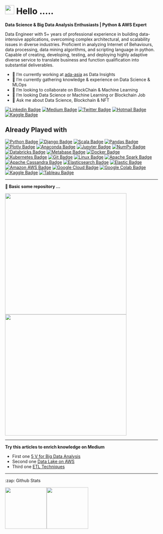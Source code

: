 
[comment]: <> (<h1><img src="https://emojis.slackmojis.com/emojis/images/1531849430/4246/blob-sunglasses.gif?1531849430" width="30"/> Hey! What's up...</h1>)
<h1><img src="https://emojis.slackmojis.com/emojis/images/1492722351/2073/headbutt.gif?1492722351" width="30"/>  Hello ..... </h1>
<strong>Data Science & Big Data Analysis Enthusiasts | Python & AWS Expert</strong> 

<!-- **uannabi/uannabi** is a ✨ _special_ ✨ repository because its `README.md` (this file) appears on your GitHub profile. -->

Data Engineer with 5+ years of professional experience in building data-intensive applications, overcoming complex architectural, and scalability issues in diverse industries. Proficient in analyzing Internet of Behaviours, data processing, data mining algorithms, and scripting language in python. Capable of creating, developing, testing, and deploying highly adaptive diverse service to translate business and function qualification into substantial deliverables. 
<br>

[comment]: <> (<img align="right" src="https://github.com/uannabi/-/blob/master/resource/HelloWorld.gif" width="400px" />)

- 🔭 I’m currently working at [ada-asia](https://ada-asia.com/) as Data Insights
- 🌱 I’m currently gathering knowledge & experience on Data Science & MLOps
- 👯 I’m looking to collaborate on BlockChain & Machine Learning 
- 🤔 I’m looking Data Science or Machine Learning or Blockchain Job 
- 💬 Ask me about Data Science, Blockchain & NFT




[![Linkedin Badge](https://img.shields.io/badge/-animus-blue?style=flat&logo=Linkedin&logoColor=white&link=https://www.linkedin.com/in/animus/)](https://www.linkedin.com/in/animus/)
[![Medium Badge](https://img.shields.io/badge/-@zahid.uan-000000?style=flat&labelColor=000000&logo=Medium&link=https://zahid-uan-nabi.medium.com/)](https://zahid-uan-nabi.medium.com/)
[![Twitter Badge](https://img.shields.io/badge/-@uan_nabi-1ca0f1?style=flat&labelColor=1ca0f1&logo=twitter&logoColor=white&link=https://twitter.com/uan_nabi)](https://twitter.com/uan_nabi)
[![Hotmail Badge](https://img.shields.io/badge/zahid-Email-brightgreenc14438?style=flat&logo=MicrosoftOutlook&logoColor=green&link=mailto:zahid_sc@hotmail.fr)](mailto:zahid_sc@hotmail.fr)
[![Kaggle Badge](https://img.shields.io/badge/Kaggle-follow%20me-blue?style=flat&logo=kaggle&logoColor=blue&link=https://www.kaggle.com/zahidunnabi)](https://www.kaggle.com/zahidunnabi)


## Already Played with 
[![Python Badge](https://img.shields.io/badge/-Python-black?style=flat&logo=Python&logoColor=white&link=https://www.linkedin.com/in/animus/)]()
[![Django Badge](https://img.shields.io/badge/-Django-black?style=flat&logo=Django&logoColor=white&link=https://www.linkedin.com/in/animus/)]()
[![Scala Badge](https://img.shields.io/badge/-Scala-black?style=flat&logo=Scala&logoColor=white&link=https://www.linkedin.com/in/animus/)]()
[![Pandas Badge](https://img.shields.io/badge/-Pandas-black?style=flat&logo=pandas&logoColor=white&link=https://www.linkedin.com/in/animus/)]()
[![Plotly Badge](https://img.shields.io/badge/-Plotly-black?style=flat&logo=Plotly&logoColor=white&link=https://www.linkedin.com/in/animus/)]()
[![Anaconda Badge](https://img.shields.io/badge/-Anaconda-black?style=flat&logo=Anaconda&logoColor=white&link=https://www.linkedin.com/in/animus/)]()
[![Jupyter Badge](https://img.shields.io/badge/-Jupyter-black?style=flat&logo=Jupyter&logoColor=white&link=https://www.linkedin.com/in/animus/)]()
[![NumPy Badge](https://img.shields.io/badge/-NumPy-black?style=flat&logo=NumPy&logoColor=white&link=https://www.linkedin.com/in/animus/)]()
[![Databricks Badge](https://img.shields.io/badge/-Databricks-black?style=flat&logo=Databricks&logoColor=white&link=https://www.linkedin.com/in/animus/)]()
[![Metabase Badge](https://img.shields.io/badge/-Metabase-black?style=flat&logo=Metabase&logoColor=white&link=https://www.linkedin.com/in/animus/)]()
[![Docker Badge](https://img.shields.io/badge/-Docker-black?style=flat&logo=Docker&logoColor=white&link=https://www.linkedin.com/in/animus/)]()
[![Kubernetes Badge](https://img.shields.io/badge/-Kubernetes-black?style=flat&logo=Kubernetes&logoColor=white&link=https://www.linkedin.com/in/animus/)]()
[![Git Badge](https://img.shields.io/badge/-Git-black?style=flat&logo=Git&logoColor=white&link=https://www.linkedin.com/in/animus/)]()
[![Linux Badge](https://img.shields.io/badge/-Linux-black?style=flat&logo=Linux&logoColor=white&link=https://www.linkedin.com/in/animus/)]()
[![Apache Spark Badge](https://img.shields.io/badge/-ApacheCassandra-black?style=flat&logo=ApacheCassandra&logoColor=white&link=https://www.linkedin.com/in/animus/)]()
[![Apache Cassandra Badge](https://img.shields.io/badge/-animus-black?style=flat&logo=Python&logoColor=white&link=https://www.linkedin.com/in/animus/)]()
[![Elasticsearch Badge](https://img.shields.io/badge/-Elasticsearch-black?style=flat&logo=Elasticsearch&logoColor=white&link=https://www.linkedin.com/in/animus/)]()
[![Elastic Badge](https://img.shields.io/badge/-Elastic-black?style=flat&logo=Elastic&logoColor=white&link=https://www.linkedin.com/in/animus/)]()
[![Amazon AWS Badge](https://img.shields.io/badge/-AmazonAWS-black?style=flat&logo=AmazonAWS&logoColor=white&link=https://www.linkedin.com/in/animus/)]()
[![Google Cloud Badge](https://img.shields.io/badge/-GoogleCloud-black?style=flat&logo=GoogleCloud&logoColor=white&link=https://www.linkedin.com/in/animus/)]()
[![Google Colab Badge](https://img.shields.io/badge/-GoogleColab-black?style=flat&logo=GoogleColab&logoColor=white&link=https://www.linkedin.com/in/animus/)]()
[![Kaggle Badge](https://img.shields.io/badge/-Kaggle-black?style=flat&logo=Kaggle&logoColor=white&link=https://www.linkedin.com/in/animus/)]()
[![Tableau Badge](https://img.shields.io/badge/-Tableau-black?style=flat&logo=Tableau&logoColor=white&link=https://www.linkedin.com/in/animus/)]()

<hr>

<strong>🔭 Basic some repository  ...</strong>

<a href="https://github.com/uannabi/SparkDataFrame"> <img src="https://github-readme-stats.vercel.app/api/pin/?username=uannabi&repo=SparkDataFrame" width=400> </a> 
<a href="https://github.com/uannabi/DesignPatterns"> <img src="https://github-readme-stats.vercel.app/api/pin/?username=uannabi&repo=DesignPatterns" width=400> </a> 
<hr>
<strong>Try this articles to enrich knowledge on Medium</strong>
<br>
<p>

- First one  [5 V for Big Data Analysis ](https://zahid-uan-nabi.medium.com/five-v-of-data-analysis-47868610b6f6) 
- Second one  [Data Lake on AWS ](https://zahid-uan-nabi.medium.com/data-lakes-on-aws-b598cd9616b2) 
- Third one  [ETL Techniques ](https://zahid-uan-nabi.medium.com/etl-techniques-5d409597bfe5)
</p>

<!-- - 😄 Pronouns: ...
- ⚡ Fun fact: ... -->
<hr>

<p align="center">
<summary>:zap: Github Stats</summary>


</p>
<a href="#"><img height="137px" src="https://github-readme-stats.vercel.app/api?username=uannabi&hide_title=true&hide_border=true&show_icons=true&include_all_commits=true&count_private=true&line_height=21&text_color=000&icon_color=000&bg_color=0,ea6161,ffc64d,fffc4d,52fa5a&theme=graywhite" /><!-- wi*quL3fcV --><img height="137px" src="https://github-readme-stats.vercel.app/api/top-langs/?username=uannabi&hide=html&hide_title=true&hide_border=true&layout=compact&langs_count=7&exclude_repo=comp426,Redventures-Movie-Quotes&text_color=000&icon_color=fff&bg_color=0,52fa5a,4dfcff,c64dff&theme=graywhite" /></a>





     
